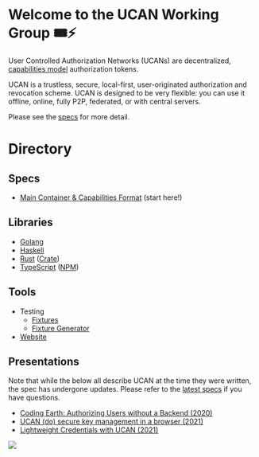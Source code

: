 # Welcome to the UCAN Working Group :tickets::zap:

User Controlled Authorization Networks (UCANs) are decentralized, [capabilities model](https://en.wikipedia.org/wiki/Capability-based_security) authorization tokens.

UCAN is a trustless, secure, local-first, user-originated authorization and revocation scheme. UCAN is designed to be very flexible: you can use it offline, online, fully P2P, federated, or with central servers.

Please see the [specs](#specs) for more detail.

# Directory

## Specs

* [Main Container & Capabilities Format](https://github.com/ucan-wg/spec) (start here!)
  
## Libraries

* [Golang](https://github.com/ucan-wg/go-ucan)
* [Haskell](https://github.com/fission-suite/fission/tree/main/hs-ucan)
* [Rust](https://github.com/cdata/rs-ucan) ([Crate](https://lib.rs/crates/ucan))
* [TypeScript](https://github.com/ucan-wg/ts-ucan) ([NPM](https://www.npmjs.com/package/ucans))
  
## Tools

* Testing
  * [Fixtures](https://github.com/ucan-wg/spec/tree/main/fixtures)
  * [Fixture Generator](https://github.com/ucan-wg/ucan-fixture-gen)
* [Website](https://github.com/ucan-wg/ucan-check)

## Presentations

Note that while the below all describe UCAN at the time they were written, the spec has undergone updates. Please refer to the [latest specs](#spec) if you have questions.

* [Coding Earth: Authorizing Users without a Backend (2020)](https://www.youtube.com/watch?v=qDLsUkaOjyQ)
* [UCAN (do) secure key management in a browser (2021)](https://vimeo.com/manage/videos/484309705?embedded=true&source=video_title&owner=127263708)
* [Lightweight Credentials with UCAN (2021)](https://fission.codes/blog/lightweight-credentials-ucan/)

![](https://raw.githubusercontent.com/ucan-wg/.github/main/assets/Reclining_UCAN_Toucan_transparent.png)
